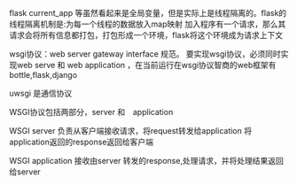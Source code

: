 flask current_app 等虽然看起来是全局变量，但是实际上是线程隔离的。flask的线程隔离机制是:为每一个线程的数据放入map映射
                  加入程序有一个请求，那么其请求会将所有信息都打包，打包形成一个环境，flask将这个环境成为请求上下文


wsgi协议：web server gateway interface 规范。  要实现wsgi协议，必须同时实现web serve 和 web application ，在当前运行在wsgi协议智商的web框架有
    bottle,flask,django

uwsgi 是通信协议


WSGI协议包括两部分，server 和　application


WSGI server 负责从客户端接收请求，将request转发给application 将application返回的response返回给客户端

WSGI application 接收由server 转发的response,处理请求，并将处理结果返回给server
